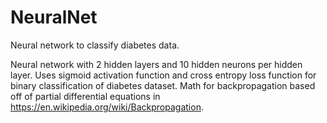 # NeuralNet
Neural network to classify diabetes data.

Neural network with 2 hidden layers and 10 hidden neurons per hidden layer. Uses sigmoid activation function and cross entropy loss function for binary classification of diabetes dataset. Math for backpropagation based off of partial differential equations in https://en.wikipedia.org/wiki/Backpropagation.
